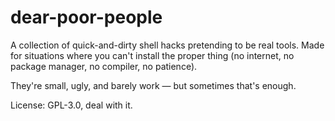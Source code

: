 # dear-poor-people

A collection of quick-and-dirty shell hacks pretending to be real tools.
Made for situations where you can't install the proper thing (no internet, no package manager, no compiler, no patience).

They're small, ugly, and barely work — but sometimes that's enough.

License: GPL-3.0, deal with it.

